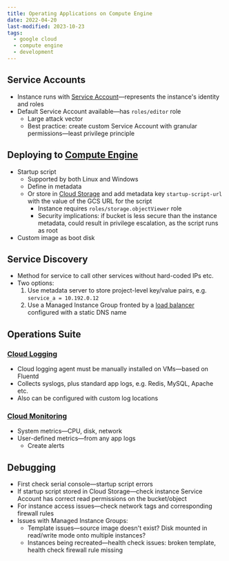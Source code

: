 ```yaml
---
title: Operating Applications on Compute Engine
date: 2022-04-20
last-modified: 2023-10-23
tags:
  - google cloud
  - compute engine
  - development
---
```


## Service Accounts

- Instance runs with [Service Account](notes/Cloud%20IAM.md)—represents the instance's identity and roles
- Default Service Account available—has `roles/editor` role
	- Large attack vector
	- Best practice: create custom Service Account with granular permissions—least privilege principle

## Deploying to [Compute Engine](notes/Compute%20Engine.md)

- Startup script
	- Supported by both Linux and Windows
	- Define in metadata
	- Or store in [Cloud Storage](notes/Cloud%20Storage.md) and add metadata key `startup-script-url` with the value of the GCS URL for the script
		- Instance requires `roles/storage.objectViewer` role
		- Security implications: if bucket is less secure than the instance metadata, could result in privilege escalation, as the script runs as root
- Custom image as boot disk

## Service Discovery

- Method for service to call other services without hard-coded IPs etc.
- Two options:
	1. Use metadata server to store project-level key/value pairs, e.g. `service_a = 10.192.0.12`
	2. Use a Managed Instance Group fronted by a [load balancer](notes/Google%20Cloud%20Load%20Balancing.md) configured with a static DNS name

## Operations Suite

### [Cloud Logging](notes/Cloud%20Logging.md)

- Cloud logging agent must be manually installed on VMs—based on Fluentd
- Collects syslogs, plus standard app logs, e.g. Redis, MySQL, Apache etc.
- Also can be configured with custom log locations

### [Cloud Monitoring](notes/Cloud%20Monitoring.md)

- System metrics—CPU, disk, network
- User-defined metrics—from any app logs
	- Create alerts

## Debugging

- First check serial console—startup script errors
- If startup script stored in Cloud Storage—check instance Service Account has correct read permissions on the bucket/object
- For instance access issues—check network tags and corresponding firewall rules
- Issues with Managed Instance Groups:
	- Template issues—source image doesn't exist? Disk mounted in read/write mode onto multiple instances?
	- Instances being recreated—health check issues: broken template, health check firewall rule missing
